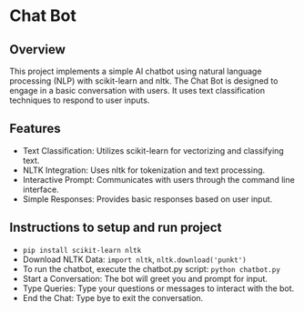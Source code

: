 # Chat Bot

## Overview
This project implements a simple AI chatbot using natural language processing (NLP) with scikit-learn and nltk. The Chat Bot is designed to engage in a basic conversation with users. It uses text classification techniques to respond to user inputs.

## Features
- Text Classification: Utilizes scikit-learn for vectorizing and classifying text.
- NLTK Integration: Uses nltk for tokenization and text processing.
- Interactive Prompt: Communicates with users through the command line interface.
- Simple Responses: Provides basic responses based on user input.

## Instructions to setup and run project
- ```pip install scikit-learn nltk```
- Download NLTK Data: ```import nltk```, ```nltk.download('punkt')```
- To run the chatbot, execute the chatbot.py script: ```python chatbot.py```
- Start a Conversation: The bot will greet you and prompt for input.
- Type Queries: Type your questions or messages to interact with the bot.
- End the Chat: Type bye to exit the conversation.

